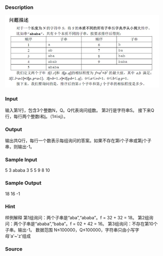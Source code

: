 
### Description
![](/JudgeOnline/upload/201306/aa.jpg)

### Input
输入第1行，包含3个整数N，Q。Q代表询问组数。
第2行是字符串S。
接下来Q行，每行两个整数i和j。（1≤i≤j）。

### Output
输出共Q行，每行一个数表示每组询问的答案。如果不存在第i个子串或第j个子串，则输出-1。

### Sample Input
5 3
ababa
3 5
5 9
8 10


### Sample Output
18
16
-1


### Hint
样例解释
第1组询问：两个子串是“aba”,“ababa”。f = 32 + 32 = 18。
第2组询问：两个子串是“ababa”,“baba”。f = 02 + 42 = 16。
第3组询问：不存在第10个子串。输出-1。
数据范围
N≤100000，Q≤100000，字符串只由小写字母'a'~'z'组成
### Source
